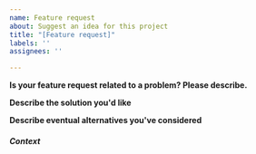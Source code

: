 ```yaml
---
name: Feature request
about: Suggest an idea for this project
title: "[Feature request]"
labels: ''
assignees: ''

---
```


**Is your feature request related to a problem? Please describe.**
<!-- A clear and concise description of what the problem is.                -->
<!-- Example: I'm always frustrated when [...]                              -->

**Describe the solution you'd like**
<!-- A clear and concise description of what you want to happen, tell us    -->
<!-- how it should work, explain the difference from current behavior.      -->
<!-- A screenshot might help.                                               -->

**Describe eventual alternatives you've considered**
<!-- A clear and concise description of any alternative solutions or        -->
<!-- features you've considered.                                            -->

##### Context
<!-- How has this issue affected you? What are you trying to accomplish?    -->
<!-- Providing context helps us come up with a solution that is most        -->
<!-- useful in the real world                                               -->

